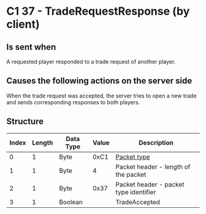 # C1 37 - TradeRequestResponse (by client)

## Is sent when

A requested player responded to a trade request of another player.

## Causes the following actions on the server side

When the trade request was accepted, the server tries to open a new trade and sends corresponding responses to both players. 

## Structure

| Index | Length | Data Type | Value | Description |
|-------|--------|-----------|-------|-------------|
| 0 | 1 |   Byte   | 0xC1  | [Packet type](PacketTypes.md) |
| 1 | 1 |    Byte   |   4   | Packet header - length of the packet |
| 2 | 1 |    Byte   | 0x37  | Packet header - packet type identifier |
| 3 | 1 | Boolean |  | TradeAccepted |